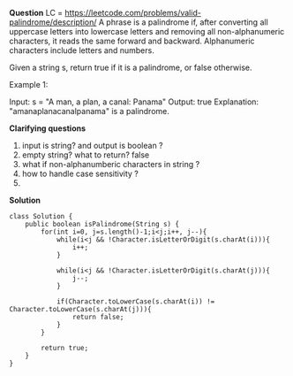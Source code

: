 **Question**
LC = https://leetcode.com/problems/valid-palindrome/description/
A phrase is a palindrome if, after converting all uppercase letters into lowercase letters and removing all non-alphanumeric characters, it reads the same forward and backward. Alphanumeric characters include letters and numbers.

Given a string s, return true if it is a palindrome, or false otherwise.

Example 1:

Input: s = "A man, a plan, a canal: Panama"
Output: true
Explanation: "amanaplanacanalpanama" is a palindrome.

**Clarifying questions**

1. input is string? and output is boolean ?
2. empty string? what to return? false
3. what if non-alphanumberic characters in string ?
4. how to handle case sensitivity ?
5. 


**Solution**

```
class Solution {
    public boolean isPalindrome(String s) {
        for(int i=0, j=s.length()-1;i<j;i++, j--){
            while(i<j && !Character.isLetterOrDigit(s.charAt(i))){
                i++;
            }

            while(i<j && !Character.isLetterOrDigit(s.charAt(j))){
                j--;
            }

            if(Character.toLowerCase(s.charAt(i)) != Character.toLowerCase(s.charAt(j))){
                return false;
            }
        }

        return true;
    }
}
```
